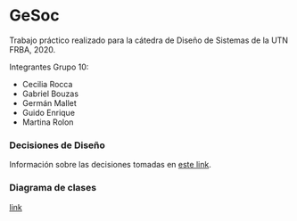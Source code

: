 # GeSoc

Trabajo práctico realizado para la cátedra de Diseño de Sistemas de la UTN FRBA, 2020.

Integrantes Grupo 10:
 - Cecilia Rocca
 - Gabriel Bouzas
 - Germán Mallet
 - Guido Enrique
 - Martina Rolon

### Decisiones de Diseño

Información sobre las decisiones tomadas en [este link](https://docs.google.com/document/d/1h2atcDTEHXg4G4spatfizwnw_k9BpR5_W5m32381664/edit?usp=sharing).

### Diagrama de clases

[link](https://app.diagrams.net/#G17KMo8KFrbrijG4yuz_IW-t_5oqG2m4dD)
